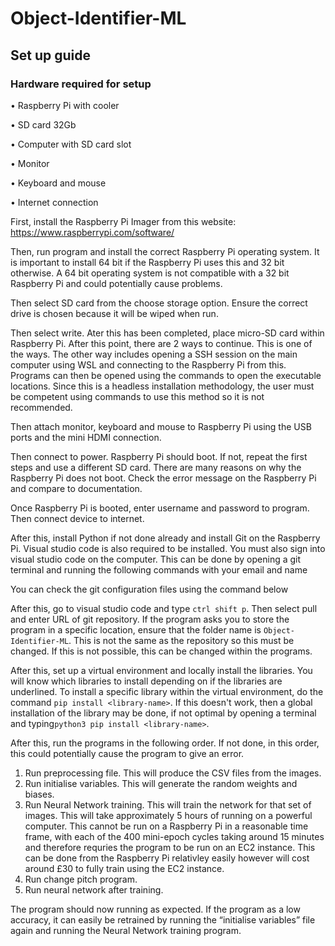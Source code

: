 # Object-Identifier-ML
## Set up guide
### Hardware required for setup
•	Raspberry Pi with cooler

•	SD card 32Gb

•	Computer with SD card slot

•	Monitor

•	Keyboard and mouse

•	Internet connection 

First, install the Raspberry Pi Imager from this website: https://www.raspberrypi.com/software/ 

Then, run program and install the correct Raspberry Pi operating system. It is important to install 64 bit if the Raspberry Pi uses this and 32 bit otherwise. A 64 bit operating system is not compatible with a 32 bit Raspberry Pi and could potentially cause problems. 

Then select SD card from the choose storage option. Ensure the correct drive is chosen because it will be wiped when run. 

Then select write. Ater this has been completed, place micro-SD card within Raspberry Pi. After this point, there are 2 ways to continue. This is one of the ways. The other way includes opening a SSH session on the main computer using WSL and connecting to the Raspberry Pi from this. Programs can then be opened using the commands to open the executable locations. Since this is a headless installation methodology, the user must be competent using commands to use this method so it is not recommended.

Then attach monitor, keyboard and mouse to Raspberry Pi using the USB ports and the mini HDMI connection. 

Then connect to power. Raspberry Pi should boot. If not, repeat the first steps and use a different SD card. There are many reasons on why the Raspberry Pi does not boot. Check the error message  on the Raspberry Pi and compare to documentation. 

Once Raspberry Pi is booted, enter username and password to program. Then connect device to internet. 

After this, install Python if not done already and install Git on the Raspberry Pi. Visual studio code is also required to be installed. You must also sign into visual studio code on the computer. This can be done by opening a git terminal and running the following commands with your email and name 
 
You can check the git configuration files using the command below 
 
After this, go to visual studio code and type ```ctrl shift p```. Then select pull and enter URL of git repository. If the program asks you to store the program in a specific location, ensure that the folder name is ```Object-Identifier-ML```. This is not the same as the repository so this must be changed. If this is not possible, this can be changed within the programs. 

After this, set up a virtual environment and locally install the libraries. You will know which libraries to install depending on if the libraries are underlined. To install a specific library within the virtual environment, do the command ```pip install <library-name>```. If this doesn't work, then a global installation of the library may be done, if not optimal by opening a terminal and typing```python3 pip install <library-name>```. 

After this, run the programs in the following order. If not done, in this order, this could potentially cause the program to give an error. 

1.	Run preprocessing file. This will produce the CSV files from the images.
2.	Run initialise variables. This will generate the random weights and biases.
3.	Run Neural Network training. This will train the network for that set of images. This will take approximately 5 hours of running on a powerful computer. This cannot be run on a Raspberry Pi in a reasonable time frame, with each of the 400 mini-epoch cycles taking around 15 minutes and therefore requries the program to be run on an EC2 instance. This can be done from the Raspberry Pi relativley easily however will cost around £30 to fully train using the EC2 instance. 
4.	Run change pitch program.
5.	Run neural network after training.

The program should now running as expected. If the program as a low accuracy, it can easily be retrained by running the “initialise variables” file again and running the Neural Network training program. 
